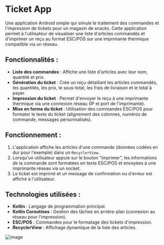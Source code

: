 # Ticket App

Une application Android simple qui simule le traitement des commandes et l'impression de tickets pour un magasin de snacks. Cette application permet à l'utilisateur de visualiser une liste d'articles commandés et d'imprimer un reçu au format ESC/POS sur une imprimante thermique compatible via un réseau.

## Fonctionnalités :
- **Liste des commandes** : Affiche une liste d'articles avec leur nom, quantité et prix.
- **Génération du ticket** : Crée un reçu détaillant les articles commandés, les quantités, les prix, le sous-total, les frais de livraison et le total à payer.
- **Impression du ticket** : Permet d'envoyer le reçu à une imprimante thermique via une connexion réseau (IP et port de l'imprimante).
- **Mise en forme du ticket** : Utilisation des commandes ESC/POS pour formater le texte du ticket (alignement des colonnes, numéros de commande, messages personnalisés).

## Fonctionnement :
1. L'application affiche les articles d'une commande (données codées en dur pour l'exemple) dans un `RecyclerView`.
2. Lorsqu'un utilisateur appuie sur le bouton "Imprimer", les informations de la commande sont formatées en texte ESC/POS et envoyées à une imprimante réseau via un socket.
3. Le ticket est imprimé et un message de confirmation ou d'erreur est affiché à l'utilisateur.

## Technologies utilisées :
- **Kotlin** : Langage de programmation principal.
- **Kotlin Coroutines** : Gestion des tâches en arrière-plan (connexion au réseau pour l'impression).
- **ESC/POS** : Commandes pour le formatage des tickets d'impression.
- **RecyclerView** : Affichage dynamique de la liste des articles.
  
![image](https://github.com/user-attachments/assets/67fdaefd-83b6-487f-aaed-87662644ccfe)


